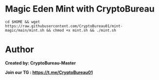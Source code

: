 # Magic Eden Mint with CryptoBureau 

```
cd $HOME && wget https://raw.githubusercontent.com/CryptoBureau01/mint-magic/main/mint.sh && chmod +x mint.sh && ./mint.sh
```

# Author
**Created by: CryptoBureau-Master**

**Join our TG : https://t.me/CryptoBureau01**
